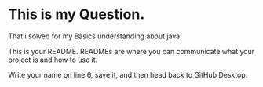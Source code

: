 # This is my Question.

That i solved for my Basics understanding about java

This is your README. READMEs are where you can communicate what your project is and how to use it.

Write your name on line 6, save it, and then head back to GitHub Desktop.
